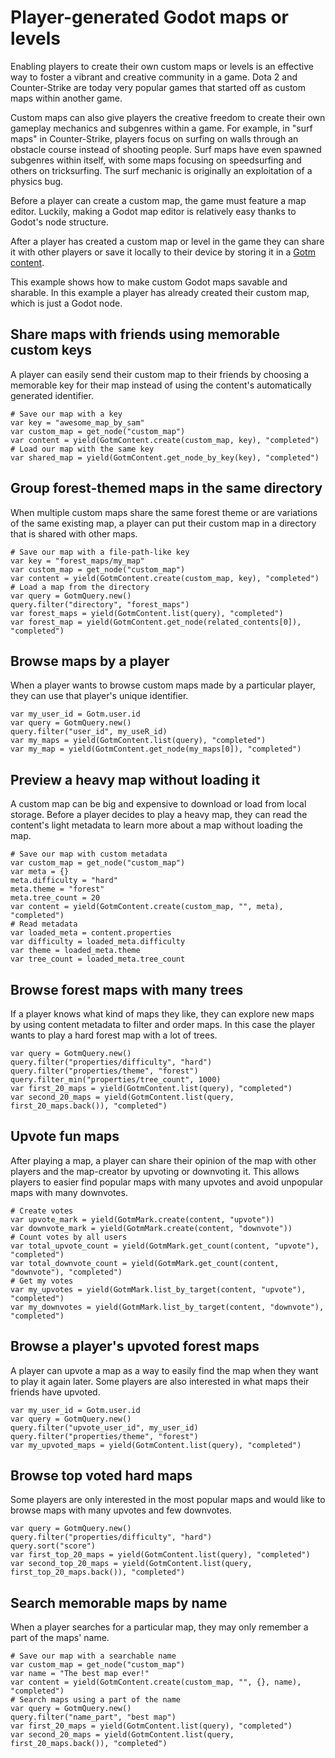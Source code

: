 <!--
MIT License

Copyright (c) 2020-2022 Macaroni Studios AB

Permission is hereby granted, free of charge, to any person obtaining a copy
of this software and associated documentation files (the "Software"), to deal
in the Software without restriction, including without limitation the rights
to use, copy, modify, merge, publish, distribute, sublicense, and/or sell
copies of the Software, and to permit persons to whom the Software is
furnished to do so, subject to the following conditions:

The above copyright notice and this permission notice shall be included in all
copies or substantial portions of the Software.

THE SOFTWARE IS PROVIDED "AS IS", WITHOUT WARRANTY OF ANY KIND, EXPRESS OR
IMPLIED, INCLUDING BUT NOT LIMITED TO THE WARRANTIES OF MERCHANTABILITY,
FITNESS FOR A PARTICULAR PURPOSE AND NONINFRINGEMENT. IN NO EVENT SHALL THE
AUTHORS OR COPYRIGHT HOLDERS BE LIABLE FOR ANY CLAIM, DAMAGES OR OTHER
LIABILITY, WHETHER IN AN ACTION OF CONTRACT, TORT OR OTHERWISE, ARISING FROM,
OUT OF OR IN CONNECTION WITH THE SOFTWARE OR THE USE OR OTHER DEALINGS IN THE
SOFTWARE.
-->

# Player-generated Godot maps or levels

Enabling players to create their own custom maps or levels is an effective way to foster a vibrant and creative community in a game. Dota 2 and Counter-Strike are today very popular games that started off as custom maps within another game.

Custom maps can also give players the creative freedom to create their own gameplay mechanics and subgenres within a game. For example, in "surf maps" in Counter-Strike, players focus on surfing on walls through an obstacle course instead of shooting people. Surf maps have even spawned subgenres within itself, with some maps focusing on speedsurfing and others on tricksurfing. The surf mechanic is originally an exploitation of a physics bug.

Before a player can create a custom map, the game must feature a map editor. Luckily, making a Godot map editor is relatively easy thanks to Godot's node structure.

After a player has created a custom map or level in the game they can share it with other players or save it locally to their device by storing it in a [Gotm content](../content.md).

This example shows how to make custom Godot maps savable and sharable. In this example a player has already created their custom map, which is just a Godot node.

<include subject="map">

[](/src/docs/content/utility/share-subject-with-other-players.md)
[](/src/docs/content/utility/save-subject-locally.md)
[](/src/docs/content/utility/load-subject.md)

<include container="favorites" scenario="If a player has a list of favorite custom maps, or maps that they want to play later">

[](/src/docs/content/utility/add-subject-to-container.md)

</include>

</include>

## Share maps with friends using memorable custom keys

A player can easily send their custom map to their friends by choosing a memorable key for their map instead of using the content's automatically generated identifier.

```gdscript
# Save our map with a key
var key = "awesome_map_by_sam"
var custom_map = get_node("custom_map")
var content = yield(GotmContent.create(custom_map, key), "completed")
# Load our map with the same key
var shared_map = yield(GotmContent.get_node_by_key(key), "completed")
```

## Group forest-themed maps in the same directory

When multiple custom maps share the same forest theme or are variations of the same existing map, a player can put their custom map in a directory that is shared with other maps.

```gdscript
# Save our map with a file-path-like key
var key = "forest_maps/my_map"
var custom_map = get_node("custom_map")
var content = yield(GotmContent.create(custom_map, key), "completed")
# Load a map from the directory
var query = GotmQuery.new()
query.filter("directory", "forest_maps")
var forest_maps = yield(GotmContent.list(query), "completed")
var forest_map = yield(GotmContent.get_node(related_contents[0]), "completed")
```

## Browse maps by a player

When a player wants to browse custom maps made by a particular player, they can use that player's unique identifier.

```gdscript
var my_user_id = Gotm.user.id
var query = GotmQuery.new()
query.filter("user_id", my_useR_id)
var my_maps = yield(GotmContent.list(query), "completed")
var my_map = yield(GotmContent.get_node(my_maps[0]), "completed")
```

## Preview a heavy map without loading it

A custom map can be big and expensive to download or load from local storage. Before a player decides to play a heavy map, they can read the content's light metadata to learn more about a map without loading the map.

```gdscript
# Save our map with custom metadata
var custom_map = get_node("custom_map")
var meta = {}
meta.difficulty = "hard"
meta.theme = "forest"
meta.tree_count = 20
var content = yield(GotmContent.create(custom_map, "", meta), "completed")
# Read metadata
var loaded_meta = content.properties
var difficulty = loaded_meta.difficulty
var theme = loaded_meta.theme
var tree_count = loaded_meta.tree_count
```

## Browse forest maps with many trees

If a player knows what kind of maps they like, they can explore new maps by using content metadata to filter and order maps. In this case the player wants to play a hard forest map with a lot of trees.

```gdscript
var query = GotmQuery.new()
query.filter("properties/difficulty", "hard")
query.filter("properties/theme", "forest")
query.filter_min("properties/tree_count", 1000)
var first_20_maps = yield(GotmContent.list(query), "completed")
var second_20_maps = yield(GotmContent.list(query, first_20_maps.back()), "completed")
```

## Upvote fun maps

After playing a map, a player can share their opinion of the map with other players and the map-creator by upvoting or downvoting it. This allows players to easier find popular maps with many upvotes and avoid unpopular maps with many downvotes.

```gdscript
# Create votes
var upvote_mark = yield(GotmMark.create(content, "upvote"))
var downvote_mark = yield(GotmMark.create(content, "downvote"))
# Count votes by all users
var total_upvote_count = yield(GotmMark.get_count(content, "upvote"), "completed")
var total_downvote_count = yield(GotmMark.get_count(content, "downvote"), "completed")
# Get my votes
var my_upvotes = yield(GotmMark.list_by_target(content, "upvote"), "completed")
var my_downvotes = yield(GotmMark.list_by_target(content, "downvote"), "completed")
```

## Browse a player's upvoted forest maps

A player can upvote a map as a way to easily find the map when they want to play it again later. Some players are also interested in what maps their friends have upvoted.

```gdscript
var my_user_id = Gotm.user.id
var query = GotmQuery.new()
query.filter("upvote_user_id", my_user_id)
query.filter("properties/theme", "forest")
var my_upvoted_maps = yield(GotmContent.list(query), "completed")
```

## Browse top voted hard maps

Some players are only interested in the most popular maps and would like to browse maps with many upvotes and few downvotes.

```gdscript
var query = GotmQuery.new()
query.filter("properties/difficulty", "hard")
query.sort("score")
var first_top_20_maps = yield(GotmContent.list(query), "completed")
var second_top_20_maps = yield(GotmContent.list(query, first_top_20_maps.back()), "completed")
```

## Search memorable maps by name

When a player searches for a particular map, they may only remember a part of the maps' name.

```gdscript
# Save our map with a searchable name
var custom_map = get_node("custom_map")
var name = "The best map ever!"
var content = yield(GotmContent.create(custom_map, "", {}, name), "completed")
# Search maps using a part of the name
var query = GotmQuery.new()
query.filter("name_part", "best map")
var first_20_maps = yield(GotmContent.list(query), "completed")
var second_20_maps = yield(GotmContent.list(query, first_20_maps.back()), "completed")
```
